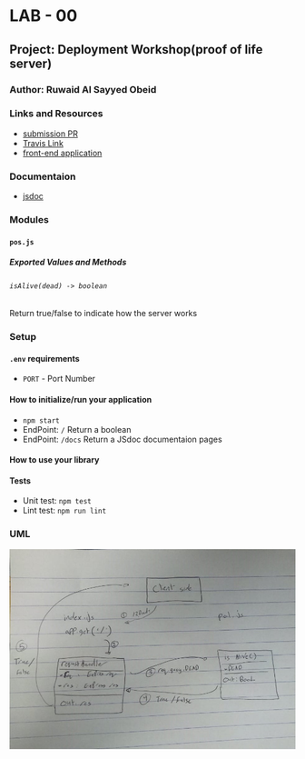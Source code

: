# LAB - 00

## Project: Deployment Workshop(proof of life server)

### Author: Ruwaid Al Sayyed Obeid 

### Links and Resources

* [submission PR](https://github.com/ruwaid-401-advanced-javascript/lab-00/pull/1)
* [Travis Link](https://travis-ci.com/github/ruwaid-401-advanced-javascript/lab-00)
* [front-end application](https://rowaid-lab-00.herokuapp.com/)

### Documentaion

* [jsdoc](https://rowaid-lab-00.herokuapp.com/docs/)

### Modules
#### `pos.js`
##### Exported Values and Methods
###### `isAlive(dead) -> boolean`
Return true/false to indicate how the server works

### Setup

#### `.env` requirements 

- `PORT` - Port Number

#### How to initialize/run your application 

-  `npm start`
- EndPoint: `/`
    Return a boolean
- EndPoint: `/docs`
    Return a JSdoc documentaion pages 

#### How to use your library 

#### Tests

- Unit test: `npm test`
- Lint test: `npm run lint`

### UML
![UML Diagram](whiteBoard.jpeg)
